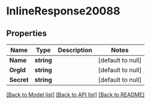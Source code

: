 # InlineResponse20088

## Properties
Name | Type | Description | Notes
------------ | ------------- | ------------- | -------------
**Name** | **string** |  | [default to null]
**OrgId** | **string** |  | [default to null]
**Secret** | **string** |  | [default to null]

[[Back to Model list]](../README.md#documentation-for-models) [[Back to API list]](../README.md#documentation-for-api-endpoints) [[Back to README]](../README.md)

